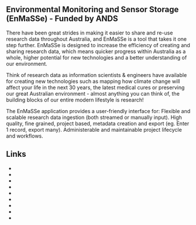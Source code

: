 Environmental Monitoring and Sensor Storage (EnMaSSe) - Funded by ANDS
----------------------------------------------------------------------

There have been great strides in making it easier to share and re-use research data throughout Australia, and EnMaSSe is a tool that takes it one step further.  EnMaSSe is designed to increase the efficiency of creating and sharing research data, which means quicker progress within Australia as a whole, higher potential for new technologies and a better understanding of our environment.

Think of research data as information scientists & engineers have available for creating new technologies such as mapping how climate change will affect your life in the next 30 years, the latest medical cures or preserving our great Australian environment - almost anything you can think of, the building blocks of our entire modern lifestyle is research!

The EnMaSSe application provides a user-friendly interface for:
Flexible and scalable research data ingestion (both streamed or manually input).
High quality, fine grained, project based, metadata creation and export (eg. Enter 1 record, export many).
Administerable and maintainable project lifecycle and workflows.


Links
-----
* [User Guide]:"https://tdh-rich-data-capture-documentation.readthedocs.org/en/latest/enmasse-user.html"
* [Administrator Guide]:"https://tdh-rich-data-capture-documentation.readthedocs.org/en/latest/enmasse-admin.html"
* [Developer Dcumentation]:"https://tdh-rich-data-capture-documentation.readthedocs.org/en/latest/enmasse-developer.html"
* [TDH-Rich Data Capture Blog]:"http://jcu-eresearch.github.com/TDH-rich-data-capture/"
* [Sensor Observation Service (SOS)]::"http://www.opengeospatial.org/standards/sos"
* [Data Turbine]:"http://www.dataturbine.org/"
* [Australian National Data Service (ANDS)]:"http://www.ands.org.au/"
* [RIF-CS (metadata)]:"http://www.ands.org.au/guides/content-providers-guide.html"
* [Research Data Australia (RDA)]:"http://researchdata.ands.org.au/"
